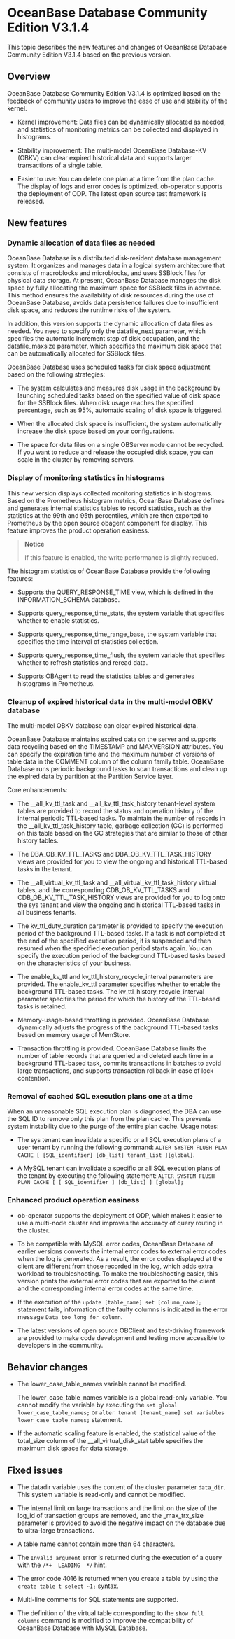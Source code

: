 # OceanBase Database Community Edition V3.1.4

This topic describes the new features and changes of OceanBase Database Community Edition V3.1.4 based on the previous version.

## Overview

OceanBase Database Community Edition V3.1.4 is optimized based on the feedback of community users to improve the ease of use and stability of the kernel.

* Kernel improvement: Data files can be dynamically allocated as needed, and statistics of monitoring metrics can be collected and displayed in histograms.

* Stability improvement: The multi-model OceanBase Database-KV (OBKV) can clear expired historical data and supports larger transactions of a single table.

* Easier to use: You can delete one plan at a time from the plan cache. The display of logs and error codes is optimized. ob-operator supports the deployment of ODP. The latest open source test framework is released.

## New features

### Dynamic allocation of data files as needed

OceanBase Database is a distributed disk-resident database management system. It organizes and manages data in a logical system architecture that consists of macroblocks and microblocks, and uses SSBlock files for physical data storage. At present, OceanBase Database manages the disk space by fully allocating the maximum space for SSBlock files in advance. This method ensures the availability of disk resources during the use of OceanBase Database, avoids data persistence failures due to insufficient disk space, and reduces the runtime risks of the system.

In addition, this version supports the dynamic allocation of data files as needed. You need to specify only the datafile_next parameter, which specifies the automatic increment step of disk occupation, and the datafile_maxsize parameter, which specifies the maximum disk space that can be automatically allocated for SSBlock files.

OceanBase Database uses scheduled tasks for disk space adjustment based on the following strategies:

* The system calculates and measures disk usage in the background by launching scheduled tasks based on the specified value of disk space for the SSBlock files. When disk usage reaches the specified percentage, such as 95%, automatic scaling of disk space is triggered.

* When the allocated disk space is insufficient, the system automatically increase the disk space based on your configurations.

* The space for data files on a single OBServer node cannot be recycled. If you want to reduce and release the occupied disk space, you can scale in the cluster by removing servers.

<!-- For more information, see [datafile_next](https://www.oceanbase.com/docs/community-observer-cn-10000000000449772) and [datafile_maxsize](https://www.oceanbase.com/docs/community-observer-cn-10000000000449771). -->

### Display of monitoring statistics in histograms

This new version displays collected monitoring statistics in histograms. Based on the Prometheus histogram metrics, OceanBase Database defines and generates internal statistics tables to record statistics, such as the statistics at the 99th and 95th percentiles, which are then exported to Prometheus by the open source obagent component for display. This feature improves the product operation easiness.

> **Notice**
>
> If this feature is enabled, the write performance is slightly reduced.

The histogram statistics of OceanBase Database provide the following features:

* Supports the QUERY_RESPONSE_TIME view, which is defined in the INFORMATION_SCHEMA database. 
  <!--For more information, see [information_schema.QUERY_RESPONSE_TIME](https://www.oceanbase.com/docs/community-observer-cn-10000000000450545).-->

* Supports query_response_time_stats, the system variable that specifies whether to enable statistics. 
  <!--For more information, see [query_response_time_stats](https://www.oceanbase.com/docs/community-observer-cn-10000000000449978).-->

* Supports query_response_time_range_base, the system variable that specifies the time interval of statistics collection. 
  <!--For more information, see [query_response_time_range_base](https://www.oceanbase.com/docs/community-observer-cn-10000000000449977).-->

* Supports query_response_time_flush, the system variable that specifies whether to refresh statistics and reread data. 
  <!--For more information, see [query_response_time_flush](https://www.oceanbase.com/docs/community-observer-cn-10000000000449976).-->

* Supports OBAgent to read the statistics tables and generates histograms in Prometheus.

### Cleanup of expired historical data in the multi-model OBKV database

The multi-model OBKV database can clear expired historical data.

OceanBase Database maintains expired data on the server and supports data recycling based on the TIMESTAMP and MAXVERSION attributes. You can specify the expiration time and the maximum number of versions of table data in the COMMENT column of the column family table. OceanBase Database runs periodic background tasks to scan transactions and clean up the expired data by partition at the Partition Service layer.

Core enhancements:

* The __all_kv_ttl_task and __all_kv_ttl_task_history tenant-level system tables are provided to record the status and operation history of the internal periodic TTL-based tasks. To maintain the number of records in the __all_kv_ttl_task_history table, garbage collection (GC) is performed on this table based on the GC strategies that are similar to those of other history tables.

* The DBA_OB_KV_TTL_TASKS and DBA_OB_KV_TTL_TASK_HISTORY views are provided for you to view the ongoing and historical TTL-based tasks in the tenant.

* The __all_virtual_kv_ttl_task and __all_virtual_kv_ttl_task_history virtual tables, and the corresponding CDB_OB_KV_TTL_TASKS and CDB_OB_KV_TTL_TASK_HISTORY views are provided for you to log onto the sys tenant and view the ongoing and historical TTL-based tasks in all business tenants.

* The kv_ttl_duty_duration parameter is provided to specify the execution period of the background TTL-based tasks. If a task is not completed at the end of the specified execution period, it is suspended and then resumed when the specified execution period starts again. You can specify the execution period of the background TTL-based tasks based on the characteristics of your business.

* The enable_kv_ttl and kv_ttl_history_recycle_interval parameters are provided. The enable_kv_ttl parameter specifies whether to enable the background TTL-based tasks. The kv_ttl_history_recycle_interval parameter specifies the period for which the history of the TTL-based tasks is retained.

* Memory-usage-based throttling is provided. OceanBase Database dynamically adjusts the progress of the background TTL-based tasks based on memory usage of MemStore.

* Transaction throttling is provided. OceanBase Database limits the number of table records that are queried and deleted each time in a background TTL-based task, commits transactions in batches to avoid large transactions, and supports transaction rollback in case of lock contention.

<!-- For more information, see [Expired data deletion of HBaseAPI](https://www.oceanbase.com/docs/community-observer-cn-10000000000449593). -->

### Removal of cached SQL execution plans one at a time

When an unreasonable SQL execution plan is diagnosed, the DBA can use the SQL ID to remove only this plan from the plan cache. This prevents system instability due to the purge of the entire plan cache. Usage notes:

* The sys tenant can invalidate a specific or all SQL execution plans of a user tenant by running the following command: `ALTER SYSTEM FLUSH PLAN CACHE [ [SQL_identifier] [db_list] tenant_list ][global]`.

* A MySQL tenant can invalidate a specific or all SQL execution plans of the tenant by executing the following statement: `ALTER SYSTEM FLUSH PLAN CACHE [ [ SQL_identifier ] [db_list] ] [global];`

### Enhanced product operation easiness

* ob-operator supports the deployment of ODP, which makes it easier to use a multi-node cluster and improves the accuracy of query routing in the cluster. 
  <!--For more information, see [Deploy ODP](https://www.oceanbase.com/docs/community-observer-cn-10000000000449661).-->

* To be compatible with MySQL error codes, OceanBase Database of earlier versions converts the internal error codes to external error codes when the log is generated. As a result, the error codes displayed at the client are different from those recorded in the log, which adds extra workload to troubleshooting. To make the troubleshooting easier, this version prints the external error codes that are exported to the client and the corresponding internal error codes at the same time.

* If the execution of the `update [table_name] set [column_name];` statement fails, information of the faulty columns is indicated in the error message `Data too long for column`.

* The latest versions of open source OBClient and test-driving framework are provided to make code development and testing more accessible to developers in the community.

## Behavior changes

* The lower_case_table_names variable cannot be modified.

   The lower_case_table_names variable is a global read-only variable. You cannot modify the variable by executing the `set global lower_case_table_names;` or `alter tenant [tenant_name] set variables lower_case_table_names;` statement.

* If the automatic scaling feature is enabled, the statistical value of the total_size column of the __all_virtual_disk_stat table specifies the maximum disk space for data storage.

## Fixed issues

* The datadir variable uses the content of the cluster parameter `data_dir`. This system variable is read-only and cannot be modified.

* The internal limit on large transactions and the limit on the size of the log_id of transaction groups are removed, and the _max_trx_size parameter is provided to avoid the negative impact on the database due to ultra-large transactions.

* A table name cannot contain more than 64 characters.

* The `Invalid argument` error is returned during the execution of a query with the `/*+  LEADING  */` hint.

* The error code 4016 is returned when you create a table by using the `create table t select ~1;` syntax.

* Multi-line comments for SQL statements are supported.

* The definition of the virtual table corresponding to the `show full columns` command is modified to improve the compatibility of OceanBase Database with MySQL Database.
